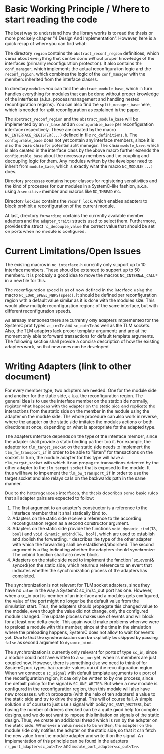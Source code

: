 # Basic Working Principle / Where to start reading the code
The best way to understand how the library works is to read the thesis or more precisely chapter "4 Design And Implementation".
However, here is a quick recap of where you can find what:

The directory `region` contains the `abstract_reconf_region` definitions, which cares about everything that can be done without proper knowledge of the interfaces (primarily reconfiguration protection).
It also contains the `conf_manager`, which implements the actual reconfiguration logic and the `reconf_region`, which combines the logic of the `conf_manager` with the members inherited from the interface classes.

In directory `modules` you can find the `abstract_module_base`, which in turn handles everything for modules that can be done without proper knowledge of the interfaces (a.k.a. process management and handling nested reconfiguration regions).
You can also find the `split_manager_base` here, which is needed for split reconfiguration as explained in the paper.

The `abstract_reconf_region` and the `abstract_module_base` will be implemented by an `rr_base` and an `configurable_base` per reconfiguration interface respectively.
These are created by the macro `NC_INTERFACE_REGISTER(...)` defined in file `nc_definitions.h`.
The `configurable_base` does not yet contain any interface members, since it is also the base class for potential split manager.
The class `module_base`, which is also created in the interface class by the above macro further extends the `configurable_base` about the necessary members and the coupling and decoupling logic for them.
Any modules written by the developer need to inherit from `module_base`, which is exactly what the macro `NC_MODULE(...)` does.

Directory `processes` contains helper classes for registering sensitivities and the kind of processes for our modules in a SystemC-like fashion, a.k.a. using a `sensitive` member and macros like `NC_THREAD` etc.

Directory `locking` contains the `reconf_lock`, which enables adapters to block prohibit a reconfiguration of the current module.

At last, directory `forwarding` contains the currently available member adapters and the `adapter_traits` structs used to select them.
Furthermore, provides the struct `nc_decouple_value` the correct value that should be set on ports when no module is configured.

# Current Limitations/Open Issues
The existing macros in `nc_interface.h` currently only support up to 10 interface members.
These should be extended to support up to 50 members.
It is probably a good idea to move the macros `NC_INTERNAL_CALL*` in a new file for this.

The reconfiguration speed is as of now defined in the interface using the macro `NC_LOAD_SPEED_MBPS(speed)`.
It should be defined per reconfiguration region with a default value similar as it is done with the modules size.
This would allow multiple reconfiguration regions of the same interface, but with different reconfiguration speeds.

As already mentioned there are currently only adapters implemented for the SystemC prot types `sc_in<T>` and `sc_out<T>` as well as the TLM sockets.
Also, the TLM adapters lack proper template arguments and are at the moment only able to forward transactions for default template arguments.  
The following section shall provide a concise description of how the existing adapters work, so that new ones can be developed.

# Writing Adapters (link to other document)
For every member type, two adapters are needed.
One for the module side and another for the static side, a.k.a. the reconfiguration region.
The general idea is to use the interface member on the static side normally, register what happens with the adapter on the static side and replicate the interactions from the static side on the member in the module using the adapter on the module side.
The whole procedure can also work in reverse, where the adapter on the static side imitates the modules actions or both directions at once, depending on what is appropriate for the adapted type.

The adapters interface depends on the type of the interface member, since the adapter shall provide a static binding partner too it.
For example, the adapter for `tlm_target_socket` on the static side needs to implement the `tlm_fw_transport_if` in order to be able to "listen" for transactions on the socket.
In turn, the module adapter for this type will have a `tlm_target_socket` with which it can propagate transactions detected by the other adapter to the `tlm_target_socket` that is exposed to the module.
It thus will have to implement the `tlm_bw_transport_if` in order to use the target socket and also relays calls on the backwards path in the same manner.

Due to the heterogeneous interfaces, the thesis describes some basic rules that all adapter pairs are expected to follow:
1. The first argument to an adapter's constructor is a reference to the interface member that it shall statically bind to.
2. Adapters on the static side receive a reference to the according reconfiguration region as a second constructor argument.
3. Adapters on the static side provide the functions `void dynamic_bind(T&, bool)` and `void dynamic_unbind(T&, bool)`, which are used to establish and abolish the forwarding. `T` describes the type of the other adapter with which the forwarding shall be established/abolished. The second argument is a flag indicating whether the adapters should synchronize. The unbind function shall also never block.
4. Adapters on the static side need to implement the function `sc_event& synced()on the static side, which returns a reference to an event that indicates whether the synchronization process of the adapters has completed.

The synchronization is not relevant for TLM socket adapters, since they have no `value` in the way a SystemC sc_in/sc_out port has one.
However, when a sc_in port is member of an interface and a modules gets configured, the value of the port might no longer be the default value from the simulation start.
Thus, the adapters should propagate this changed value to the module, even though the value did not change, only the configured module changed.
The update process makes use of events and will block for at least one delta-cycle.
This again would make problems when we were to preload a module with this member, since at the time in the simulation where the preloading happens, SystemC does not allow to wait for events yet.
Due to that the synchronization can be explicitly be skipped by passing `false` as second argument to `dynamic_bind`.

The synchronization is currently only relevant for ports of type `sc_in`, since a module could not have written to a `sc_out` yet, when its members are just coupled now.
However, there is something else we need to think of for SystemC port types that transfer values out of the reconfiguration region.
When we connect a `sc_signal` with default template arguments to a port of the reconfiguration region, it can only be written to by one process, since the default policy for the signal is `SC_ONE_WRITER`.
But when a new module is configured in the reconfiguration region, then this module will also have new processes, which propagate (with the help of teh adapters) a value to the static side and try to drive the signal.
This will of course fail.
A simple solution is of course to just use a signal with policy `SC_MANY_WRITERS`, but having the number of drivers checked can be a quite good help for complex designs, and we do not want to impose this limitation on signals of the static design.
Thus, we create an additional thread which is run by the adapter on the static side.
Whenever a value needs to be written, the adapter on the module side only notifies the adapter on the static side, so that it can fetch the new value from the module adapter and write it on the signal.
An implementation of this principle can be found in the adapters `rr_port_adapter<sc_out<T>>` and `module_port_adapter<sc_out<T>>`.
